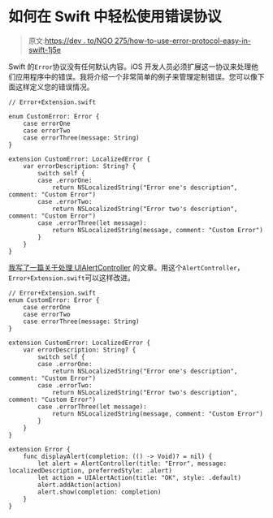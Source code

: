 # 如何在 Swift 中轻松使用错误协议

> 原文:[https://dev . to/NGO 275/how-to-use-error-protocol-easy-in-swift-1j5e](https://dev.to/ngo275/how-to-use-error-protocol-easily-in-swift-1j5e)

Swift 的`Error`协议没有任何默认内容。iOS 开发人员必须扩展这一协议来处理他们应用程序中的错误。我将介绍一个非常简单的例子来管理定制错误。您可以像下面这样定义您的错误情况。

```
// Error+Extension.swift

enum CustomError: Error {
    case errorOne
    case errorTwo
    case errorThree(message: String)
}

extension CustomError: LocalizedError {
    var errorDescription: String? {
        switch self {
        case .errorOne:
            return NSLocalizedString("Error one's description", comment: "Custom Error")
        case .errorTwo:
            return NSLocalizedString("Error two's description", comment: "Custom Error")
        case .errorThree(let message):
            return NSLocalizedString(message, comment: "Custom Error")
        }
    }
} 
```

[我写了一篇关于处理 UIAlertController](https://dev.to/ngo275/the-easiest-way-to-handle-uialertcontroller-in-swift-1i18) 的文章。用这个`AlertController`，`Error+Extension.swift`可以这样改进。

```
// Error+Extension.swift
enum CustomError: Error {
    case errorOne
    case errorTwo
    case errorThree(message: String)
}

extension CustomError: LocalizedError {
    var errorDescription: String? {
        switch self {
        case .errorOne:
            return NSLocalizedString("Error one's description", comment: "Custom Error")
        case .errorTwo:
            return NSLocalizedString("Error two's description", comment: "Custom Error")
        case .errorThree(let message):
            return NSLocalizedString(message, comment: "Custom Error")
        }
    }
}

extension Error {
    func displayAlert(completion: (() -> Void)? = nil) {
        let alert = AlertController(title: "Error", message: localizedDescription, preferredStyle: .alert)
        let action = UIAlertAction(title: "OK", style: .default)
        alert.addAction(action)
        alert.show(completion: completion)
    }
} 
```
